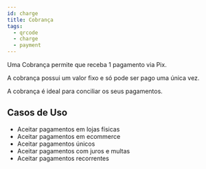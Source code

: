 ```yaml
---
id: charge
title: Cobrança
tags:
  - qrcode
  - charge
  - payment
---
```


Uma Cobrança permite que receba 1 pagamento via Pix.

A cobrança possui um valor fixo e só pode ser pago uma única vez.

A cobrança é ideal para conciliar os seus pagamentos.

## Casos de Uso

- Aceitar pagamentos em lojas físicas
- Aceitar pagamentos em ecommerce
- Aceitar pagamentos únicos
- Aceitar pagamentos com juros e multas
- Aceitar pagamentos recorrentes
